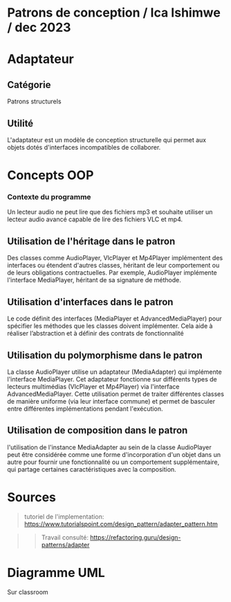 # Patrons de conception / Ica Ishimwe / dec 2023
# Adaptateur
## Catégorie
Patrons structurels
## Utilité
L'adaptateur est un modèle de conception structurelle qui permet aux objets dotés d'interfaces incompatibles de collaborer.
# Concepts OOP
### Contexte du programme 
Un lecteur audio ne peut lire que des fichiers mp3 et souhaite utiliser un lecteur audio avancé capable de lire des fichiers VLC et mp4.
## Utilisation de l'héritage dans le patron

Des classes comme AudioPlayer, VlcPlayer et Mp4Player implémentent des interfaces ou étendent d'autres classes, héritant de leur comportement ou de leurs obligations contractuelles. Par exemple, AudioPlayer implémente l'interface MediaPlayer, héritant de sa signature de méthode.

## Utilisation d'interfaces dans le patron
Le code définit des interfaces (MediaPlayer et AdvancedMediaPlayer) pour spécifier les méthodes que les classes doivent implémenter. Cela aide à réaliser l’abstraction et à définir des contrats de fonctionnalité
## Utilisation du polymorphisme dans le patron
La classe AudioPlayer utilise un adaptateur (MediaAdapter) qui implémente l'interface MediaPlayer. Cet adaptateur fonctionne sur différents types de lecteurs multimédias (VlcPlayer et Mp4Player) via l'interface AdvancedMediaPlayer. Cette utilisation permet de traiter différentes classes de manière uniforme (via leur interface commune) et permet de basculer entre différentes implémentations pendant l'exécution.
## Utilisation de composition dans le patron
l'utilisation de l'instance MediaAdapter au sein de la classe AudioPlayer peut être considérée comme une forme d'incorporation d'un objet dans un autre pour fournir une fonctionnalité ou un comportement supplémentaire, qui partage certaines caractéristiques avec la composition.

# Sources
> tutoriel de l'implementation: https://www.tutorialspoint.com/design_pattern/adapter_pattern.htm

>>Travail consulté: https://refactoring.guru/design-patterns/adapter

# Diagramme UML
Sur classroom